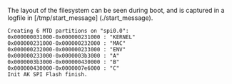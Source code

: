 The layout of the filesystem can be seen during boot, and is captured in a logfile in [/tmp/start_message] (./start_message).
```
Creating 6 MTD partitions on "spi0.0":
0x000000031000-0x000000231000 : "KERNEL"
0x000000231000-0x000000232000 : "MAC"
0x000000232000-0x000000233000 : "ENV"
0x000000233000-0x0000003b3000 : "A"
0x0000003b3000-0x000000430000 : "B"
0x000000430000-0x0000007e6000 : "C"
Init AK SPI Flash finish.
```

